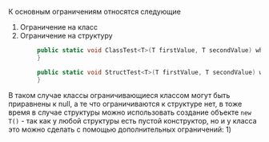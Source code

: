 К основным ограничениям относятся следующие
1) Ограничение на класс
2) Ограничение на структуру


```csharp
        public static void ClassTest<T>(T firstValue, T secondValue) where T : class {
        }
```

```csharp
        public static void StructTest<T>(T firstValue, T secondValue) where T : struct {
        }
```
В таком случае классы ограничивающиеся классом могут быть приравнены к null, а те что ограничиваются к структуре нет, в тоже время в случае структуры можно использовать создание объекте `new T()` - так как у любой структуры есть пустой конструктор, но и у класса это можно сделать с помощью дополнительных ограничений:
1) 